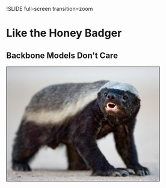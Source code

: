 !SLIDE full-screen transition=zoom
# Like the Honey Badger #
## Backbone Models Don't Care ##
![Honey Badger](../hb.png)